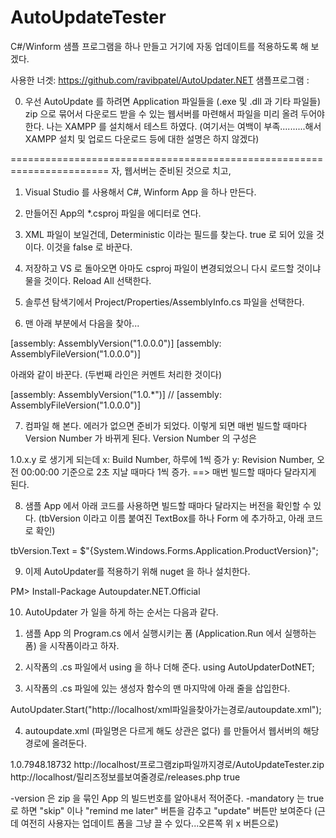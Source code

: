 # AutoUpdateTester

C#/Winform 샘플 프로그램을 하나 만들고 거기에 자동 업데이트를 적용하도록 해 보겠다.

사용한 너겟: https://github.com/ravibpatel/AutoUpdater.NET
샘플프로그램 : 

0. 우선 AutoUpdate 를 하려면 Application 파일들을 (.exe 및 .dll 과 기타 파일들) zip 으로 묶어서
다운로드 받을 수 있는 웹서버를 마련해서 파일을 미리 올려 두어야 한다.
나는 XAMPP 를 설치해서 테스트 하였다.
(여기서는 여백이 부족..........해서 XAMPP 설치 및 업로드 다운로드 등에 대한 설명은 하지 않겠다)

=======================================================================
자, 웹서버는 준비된 것으로 치고,

1. Visual Studio 를 사용해서 C#, Winform App 을 하나 만든다.

2. 만들어진 App의 *.csproj 파일을 에디터로 연다.

3. XML 파일이 보일건데, Deterministic 이라는 필드를 찾는다. true 로 되어 있을 것이다. 이것을 false 로 바꾼다.

4. 저장하고 VS 로 돌아오면 아마도 csproj 파일이 변경되었으니 다시 로드할 것이냐 물을 것이다. Reload All 선택한다.

5. 솔루션 탐색기에서 Project/Properties/AssemblyInfo.cs 파일을 선택한다.

6. 맨 아래 부분에서 다음을 찾아...

[assembly: AssemblyVersion("1.0.0.0")]
[assembly: AssemblyFileVersion("1.0.0.0")]

아래와 같이 바꾼다. (두번째 라인은 커멘트 처리한 것이다)

[assembly: AssemblyVersion("1.0.*")]
// [assembly: AssemblyFileVersion("1.0.0.0")]

7. 컴파일 해 본다. 에러가 없으면 준비가 되었다.
이렇게 되면 매번 빌드할 때마다 Version Number 가 바뀌게 된다.
Version Number 의 구성은

1.0.x.y 로 생기게 되는데
x: Build Number, 하루에 1씩 증가
y: Revision Number, 오전 00:00:00 기준으로 2초 지날 때마다 1씩 증가.
==> 매번 빌드할 때마다 달라지게 된다.


8. 샘플 App 에서 아래 코드를 사용하면 빌드할 때마다 달라지는 버전을 확인할 수 있다.
(tbVersion 이라고 이름 붙여진 TextBox를 하나 Form 에 추가하고, 아래 코드로 확인)

  tbVersion.Text = $"{System.Windows.Forms.Application.ProductVersion}";

9. 이제 AutoUpdater를 적용하기 위해 nuget 을 하나 설치한다.

PM> Install-Package Autoupdater.NET.Official

10. AutoUpdater 가 일을 하게 하는 순서는 다음과 같다.

1) 샘플 App 의 Program.cs 에서 실행시키는 폼 (Application.Run 에서 실행하는 폼) 을 시작폼이라고 하자.

2) 시작폼의 .cs 파일에서 using 을 하나 더해 준다.
using AutoUpdaterDotNET;

3) 시작폼의 .cs 파일에 있는 생성자 함수의 맨 마지막에 아래 줄을 삽입한다.

AutoUpdater.Start("http://localhost/xml파일을찾아가는경로/autoupdate.xml");

4) autoupdate.xml (파일명은 다르게 해도 상관은 없다) 를 만들어서 웹서버의 해당 경로에 올려둔다.

<?xml version="1.0" encoding="UTF-8"?>
<item>
  <version>1.0.7948.18732</version>
  <url>http://localhost/프로그램zip파일까지경로/AutoUpdateTester.zip</url>
  <changelog>http://localhost/릴리즈정보를보여줄경로/releases.php</changelog>
  <mandatory>true</mandatory>
</item>

-version 은 zip 을 묶인 App 의 빌드번호를 알아내서 적어준다.
-mandatory 는 true 로 하면 "skip" 이나 "remind me later" 버튼을 감추고 "update" 버튼만 보여준다 (근데 여전히 사용자는 업데이트 폼을 그냥 끌 수 있다...오른쪽 위 x 버튼으로)
